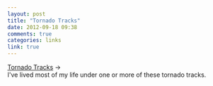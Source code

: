 ```yaml
---
layout: post
title: "Tornado Tracks"
date: 2012-09-18 09:38
comments: true
categories: links
link: true
---
```

[Tornado Tracks](http://www.funnyphotos.net.au/images/tornado-tracks-usa-activity1.jpg "Tornado Tracks") &rarr;  
I've lived most of my life under one or more of these tornado tracks. 